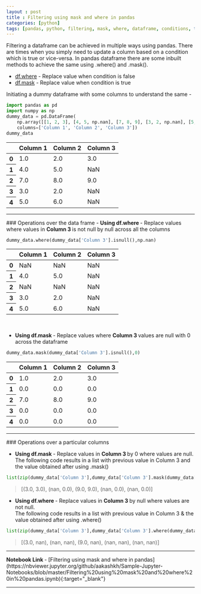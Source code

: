```yaml
---
layout : post
title : Filtering using mask and where in pandas
categories: [python]
tags: [pandas, python, filtering, mask, where, dataframe, conditions, true, false]
---
```


Filtering a dataframe can be achieved in multiple ways using pandas. There are times when you simply need to update a column based on  a condition which is true or vice-versa. In pandas dataframe there are some inbuilt methods to achieve the same using .where() and .mask().  

* [df.where](https://pandas.pydata.org/pandas-docs/stable/reference/api/pandas.DataFrame.where.html) - Replace value when condition is false  
* [df.mask](https://pandas.pydata.org/pandas-docs/stable/reference/api/pandas.DataFrame.mask.html) - Replace value when condition is true

Initiating a dummy dataframe with some columns to understand the same -

```python
import pandas as pd
import numpy as np
dummy_data = pd.DataFrame(
    np.array([[1, 2, 3], [4, 5, np.nan], [7, 8, 9], [3, 2, np.nan], [5, 6, np.nan]]),
    columns=['Column 1', 'Column 2', 'Column 3'])
dummy_data
```

<div class="table-responsive-sm">
<table class="table-sm table-hover table-striped table-condensed table-bordered">
  <thead>
    <tr style="text-align: right;">
      <th></th>
      <th>Column 1</th>
      <th>Column 2</th>
      <th>Column 3</th>
    </tr>
  </thead>
  <tbody>
    <tr>
      <th>0</th>
      <td>1.0</td>
      <td>2.0</td>
      <td>3.0</td>
    </tr>
    <tr>
      <th>1</th>
      <td>4.0</td>
      <td>5.0</td>
      <td>NaN</td>
    </tr>
    <tr>
      <th>2</th>
      <td>7.0</td>
      <td>8.0</td>
      <td>9.0</td>
    </tr>
    <tr>
      <th>3</th>
      <td>3.0</td>
      <td>2.0</td>
      <td>NaN</td>
    </tr>
    <tr>
      <th>4</th>
      <td>5.0</td>
      <td>6.0</td>
      <td>NaN</td>
    </tr>
  </tbody>
</table>
</div>
<hr>
### Operations over the data frame  
-  <b>Using df.where </b> - Replace values where values in <b>Column 3 </b> is not null by null across all the columns

```python
dummy_data.where(dummy_data['Column 3'].isnull(),np.nan)
```

<div class="table-responsive-sm">
<table class="table-sm table-hover table-striped table-condensed table-bordered">
  <thead>
    <tr style="text-align: right;">
      <th></th>
      <th>Column 1</th>
      <th>Column 2</th>
      <th>Column 3</th>
    </tr>
  </thead>
  <tbody>
    <tr>
      <th>0</th>
      <td>NaN</td>
      <td>NaN</td>
      <td>NaN</td>
    </tr>
    <tr>
      <th>1</th>
      <td>4.0</td>
      <td>5.0</td>
      <td>NaN</td>
    </tr>
    <tr>
      <th>2</th>
      <td>NaN</td>
      <td>NaN</td>
      <td>NaN</td>
    </tr>
    <tr>
      <th>3</th>
      <td>3.0</td>
      <td>2.0</td>
      <td>NaN</td>
    </tr>
    <tr>
      <th>4</th>
      <td>5.0</td>
      <td>6.0</td>
      <td>NaN</td>
    </tr>
  </tbody>
</table>
</div>
<br>

- <b>Using df.mask </b> - Replace values where <b> Column 3 </b> values are null with 0 across the dataframe


```python
dummy_data.mask(dummy_data['Column 3'].isnull(),0)
```

<div class="table-responsive-sm ">
<table class="table-sm table-hover table-striped table-condensed table-bordered">
  <thead>
    <tr style="text-align: right;">
      <th></th>
      <th>Column 1</th>
      <th>Column 2</th>
      <th>Column 3</th>
    </tr>
  </thead>
  <tbody>
    <tr>
      <th>0</th>
      <td>1.0</td>
      <td>2.0</td>
      <td>3.0</td>
    </tr>
    <tr>
      <th>1</th>
      <td>0.0</td>
      <td>0.0</td>
      <td>0.0</td>
    </tr>
    <tr>
      <th>2</th>
      <td>7.0</td>
      <td>8.0</td>
      <td>9.0</td>
    </tr>
    <tr>
      <th>3</th>
      <td>0.0</td>
      <td>0.0</td>
      <td>0.0</td>
    </tr>
    <tr>
      <th>4</th>
      <td>0.0</td>
      <td>0.0</td>
      <td>0.0</td>
    </tr>
  </tbody>
</table>
</div>
<hr>
### Operations over a particular columns

- <b>Using df.mask </b> - Replace values in <b> Column 3 </b> by 0 where values are null.  
  The following code results in a list with previous value in Column 3 and the value obtained after using .mask()

```python
list(zip(dummy_data['Column 3'],dummy_data['Column 3'].mask(dummy_data['Column 3'].isnull(),0)))
```
> [(3.0, 3.0), (nan, 0.0), (9.0, 9.0), (nan, 0.0), (nan, 0.0)]

-  <b>Using df.where </b> - Replace values in <b> Column 3 </b> by null where values are not null.    
The following code results in a list with previous value in Column 3 & the value obtained after using .where()

```python
list(zip(dummy_data['Column 3'],dummy_data['Column 3'].where(dummy_data['Column 3'].isnull(),np.nan)))
```

> [(3.0, nan), (nan, nan), (9.0, nan), (nan, nan), (nan, nan)]

<hr>
<b> Notebook Link </b>   - [Filtering using mask and where in pandas](https://nbviewer.jupyter.org/github/aakashkh/Sample-Jupyter-Notebooks/blob/master/Filtering%20using%20mask%20and%20where%20in%20pandas.ipynb){:target="_blank"}
<hr>
